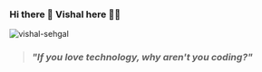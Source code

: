 ### Hi there 👋 Vishal here 👨‍💻

<p align="left"> <img src="https://komarev.com/ghpvc/?username=vishal-sehgal&label=Views&color=blue&style=plastic" alt="vishal-sehgal" /> </p>

 >### _"If you love technology, why aren't you coding?"_

<!--
**CoderVishalSehgal/CoderVishalSehgal** is a ✨ _special_ ✨ repository because its `README.md` (this file) appears on your GitHub profile.

Here are some ideas to get you started:

- 🔭 I’m currently working on ...
- 🌱 I’m currently learning ...
- 👯 I’m looking to collaborate on ...
- 🤔 I’m looking for help with ...
- 💬 Ask me about ...
- 📫 How to reach me: ...
- 😄 Pronouns: ...
- ⚡ Fun fact: ...
-->
